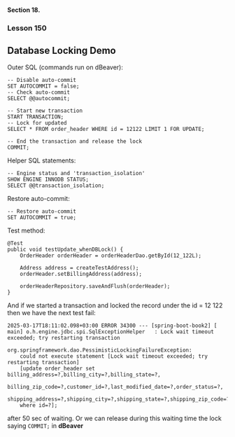 #### Section 18. 
### Lesson 150
##  Database Locking Demo


Outer SQL (commands run on dBeaver):
    
    -- Disable auto-commit
    SET AUTOCOMMIT = false;
    -- Check auto-commit
    SELECT @@autocommit;
    
    -- Start new transaction
    START TRANSACTION;
    -- Lock for updated
    SELECT * FROM order_header WHERE id = 12122 LIMIT 1 FOR UPDATE;
    
    -- End the transaction and release the lock
    COMMIT;
    
Helper SQL statements:
    
    -- Engine status and 'transaction_isolation'
    SHOW ENGINE INNODB STATUS;
    SELECT @@transaction_isolation;
    
Restore auto-commit:    

    -- Restore auto-commit
    SET AUTOCOMMIT = true;


Test method:

    @Test
    public void testUpdate_whenDBLock() {
        OrderHeader orderHeader = orderHeaderDao.getById(12_122L);

        Address address = createTestAddress();
        orderHeader.setBillingAddress(address);
        
        orderHeaderRepository.saveAndFlush(orderHeader);
    }

And if we started a transaction and locked the record under the id = 12 122 
then we have the next test fail:

    2025-03-17T18:11:02.098+03:00 ERROR 34300 --- [spring-boot-book2] [           main] o.h.engine.jdbc.spi.SqlExceptionHelper   : Lock wait timeout exceeded; try restarting transaction
    
    org.springframework.dao.PessimisticLockingFailureException: 
        could not execute statement [Lock wait timeout exceeded; try restarting transaction] 
        [update order_header set billing_address=?,billing_city=?,billing_state=?,
            billing_zip_code=?,customer_id=?,last_modified_date=?,order_status=?,
            shipping_address=?,shipping_city=?,shipping_state=?,shipping_zip_code=? 
        where id=?]; 
    
after 50 sec of waiting. 
Or we can release during this waiting time the lock saying <code>COMMIT;</code> in <b>dBeaver</b>












































































